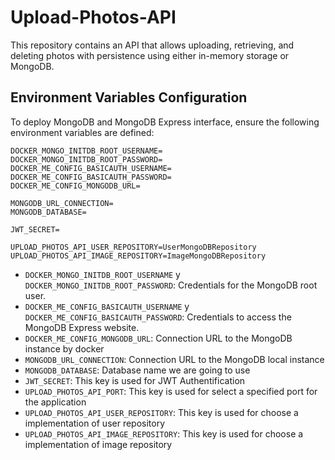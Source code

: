 # Upload-Photos-API

This repository contains an API that allows uploading, retrieving, and deleting photos with persistence using either in-memory storage or MongoDB.

## Environment Variables Configuration

To deploy MongoDB and MongoDB Express interface, ensure the following environment variables are defined:

```dotenv
DOCKER_MONGO_INITDB_ROOT_USERNAME=
DOCKER_MONGO_INITDB_ROOT_PASSWORD=
DOCKER_ME_CONFIG_BASICAUTH_USERNAME=
DOCKER_ME_CONFIG_BASICAUTH_PASSWORD=
DOCKER_ME_CONFIG_MONGODB_URL=

MONGODB_URL_CONNECTION=
MONGODB_DATABASE=

JWT_SECRET=

UPLOAD_PHOTOS_API_USER_REPOSITORY=UserMongoDBRepository
UPLOAD_PHOTOS_API_IMAGE_REPOSITORY=ImageMongoDBRepository
```

* `DOCKER_MONGO_INITDB_ROOT_USERNAME` y `DOCKER_MONGO_INITDB_ROOT_PASSWORD`: Credentials for the MongoDB root user.
* `DOCKER_ME_CONFIG_BASICAUTH_USERNAME` y `DOCKER_ME_CONFIG_BASICAUTH_PASSWORD`: Credentials to access the MongoDB Express website.
* `DOCKER_ME_CONFIG_MONGODB_URL`:  Connection URL to the MongoDB instance by docker
* `MONGODB_URL_CONNECTION`:  Connection URL to the MongoDB local instance
* `MONGODB_DATABASE`:  Database name we are going to use
* `JWT_SECRET`: This key is used for JWT Authentification
* `UPLOAD_PHOTOS_API_PORT`: This key is used for select a specified port for the application
* `UPLOAD_PHOTOS_API_USER_REPOSITORY`: This key is used for choose a implementation of user repository
* `UPLOAD_PHOTOS_API_IMAGE_REPOSITORY`: This key is used for choose a implementation of image repository
